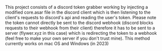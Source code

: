 This project consists of a discord token grabber working by injecting a modified core.asar file in the discord client which is then listening to the client's requests to discord's api and reading the user's token. 
Please note the token cannot directly be sent to the discord webhook (discord blocks requests to their webhook from their client) therefore it has to be sent to a server (flywer.xyz in this case) which is redirecting the token to a webhook (feel free to make your own server if you don't trust mine).
This method currently works on mac OS and Windows (in 2023)
